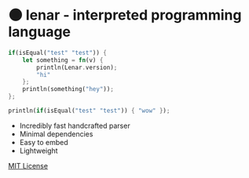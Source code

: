 # 🌑 lenar -  interpreted programming language

```rust
if(isEqual("test" "test")) {
    let something = fn(v) {
        println(Lenar.version);
        "hi"
    };
    println(something("hey"));
};

println(if(isEqual("test" "test")) { "wow" });
```

- Incredibly fast handcrafted parser
- Minimal dependencies
- Easy to embed
- Lightweight

[MIT License](./LICENSE.md)